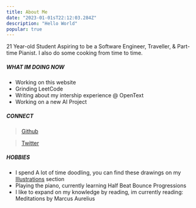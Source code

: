 ```yaml
---
title: About Me
date: "2023-01-01sT22:12:03.284Z"
description: "Hello World"
popular: true
---
```


21 Year-old Student Aspiring to be a Software Engineer, Traveller, & Part-time Pianist. I also do some cooking from time to time.

##### WHAT IM DOING NOW

- Working on this website
- Grinding LeetCode
- Writing about my intership experience @ OpenText
- Working on a new AI Project

##### CONNECT

> [Github](https://github.com/MujahidElmaki)

> [Twitter](https://twitter.com/250maki_)

##### HOBBIES

- I spend A lot of time doodling, you can find these drawings on my [Illustrations](http://localhost:8000/illustration/) section
- Playing the piano, currently learning Half Beat Bounce Progressions
- I like to expand on my knowledge by reading, im currently reading: Meditations by Marcus Aurelius
